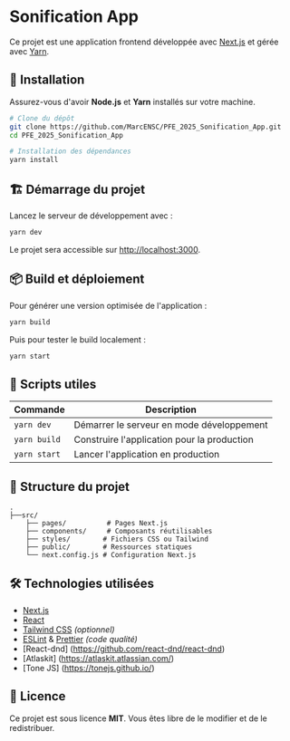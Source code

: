 # Sonification App 

Ce projet est une application frontend développée avec [Next.js](https://nextjs.org/) et gérée avec [Yarn](https://yarnpkg.com/).

## 🚀 Installation

Assurez-vous d'avoir **Node.js** et **Yarn** installés sur votre machine.

```sh
# Clone du dépôt
git clone https://github.com/MarcENSC/PFE_2025_Sonification_App.git
cd PFE_2025_Sonification_App

# Installation des dépendances
yarn install
```

## 🏗 Démarrage du projet

Lancez le serveur de développement avec :

```sh
yarn dev
```

Le projet sera accessible sur [http://localhost:3000](http://localhost:3000).

## 📦 Build et déploiement

Pour générer une version optimisée de l'application :

```sh
yarn build
```

Puis pour tester le build localement :

```sh
yarn start
```



## 📜 Scripts utiles

| Commande         | Description |
|-----------------|-------------|
| `yarn dev`      | Démarrer le serveur en mode développement |
| `yarn build`    | Construire l'application pour la production |
| `yarn start`    | Lancer l'application en production |


## 📂 Structure du projet

```
.
├──src/
    ├── pages/          # Pages Next.js
    ├── components/     # Composants réutilisables
    ├── styles/        # Fichiers CSS ou Tailwind
    ├── public/        # Ressources statiques
    └── next.config.js # Configuration Next.js
```

## 🛠 Technologies utilisées

- [Next.js](https://nextjs.org/)
- [React](https://react.dev/)
- [Tailwind CSS](https://tailwindcss.com/) *(optionnel)*
- [ESLint](https://eslint.org/) & [Prettier](https://prettier.io/) *(code qualité)*
- [React-dnd] (https://github.com/react-dnd/react-dnd)
- [Atlaskit]  (https://atlaskit.atlassian.com/)
- [Tone JS]   (https://tonejs.github.io/)
## 📜 Licence

Ce projet est sous licence **MIT**. Vous êtes libre de le modifier et de le redistribuer.

